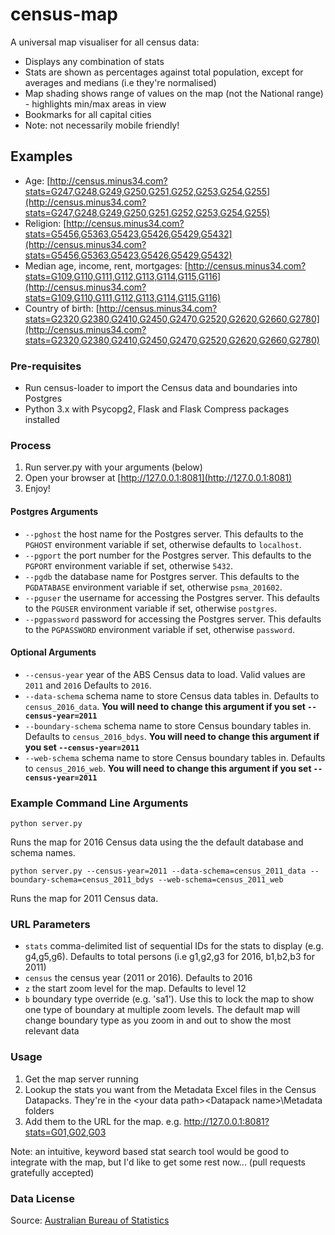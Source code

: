 # census-map
A universal map visualiser for all census data:
- Displays any combination of stats
- Stats are shown as percentages against total population, except for averages and medians (i.e they're normalised)
- Map shading shows range of values on the map (not the National range) - highlights min/max areas in view
- Bookmarks for all capital cities
- Note: not necessarily mobile friendly!

## Examples

* Age: [http://census.minus34.com?stats=G247,G248,G249,G250,G251,G252,G253,G254,G255](http://census.minus34.com?stats=G247,G248,G249,G250,G251,G252,G253,G254,G255)
* Religion: [http://census.minus34.com?stats=G5456,G5363,G5423,G5426,G5429,G5432](http://census.minus34.com?stats=G5456,G5363,G5423,G5426,G5429,G5432)
* Median age, income, rent, mortgages: [http://census.minus34.com?stats=G109,G110,G111,G112,G113,G114,G115,G116](http://census.minus34.com?stats=G109,G110,G111,G112,G113,G114,G115,G116)
* Country of birth: [http://census.minus34.com?stats=G2320,G2380,G2410,G2450,G2470,G2520,G2620,G2660,G2780](http://census.minus34.com?stats=G2320,G2380,G2410,G2450,G2470,G2520,G2620,G2660,G2780)

### Pre-requisites
- Run census-loader to import the Census data and boundaries into Postgres
- Python 3.x with Psycopg2, Flask and Flask Compress packages installed

### Process
1. Run server.py with your arguments (below)
2. Open your browser at [http://127.0.0.1:8081](http://127.0.0.1:8081)
3. Enjoy!

#### Postgres Arguments
* `--pghost` the host name for the Postgres server. This defaults to the `PGHOST` environment variable if set, otherwise defaults to `localhost`.
* `--pgport` the port number for the Postgres server. This defaults to the `PGPORT` environment variable if set, otherwise `5432`.
* `--pgdb` the database name for Postgres server. This defaults to the `PGDATABASE` environment variable if set, otherwise `psma_201602`.
* `--pguser` the username for accessing the Postgres server. This defaults to the `PGUSER` environment variable if set, otherwise `postgres`.
* `--pgpassword` password for accessing the Postgres server. This defaults to the `PGPASSWORD` environment variable if set, otherwise `password`.

#### Optional Arguments
* `--census-year` year of the ABS Census data to load. Valid values are `2011` and `2016` Defaults to `2016`.
* `--data-schema` schema name to store Census data tables in. Defaults to `census_2016_data`. **You will need to change this argument if you set `--census-year=2011`**
* `--boundary-schema` schema name to store Census boundary tables in. Defaults to `census_2016_bdys`. **You will need to change this argument if you set `--census-year=2011`**
* `--web-schema` schema name to store Census boundary tables in. Defaults to `census_2016_web`. **You will need to change this argument if you set `--census-year=2011`**

### Example Command Line Arguments
`python server.py`

Runs the map for 2016 Census data using the the default database and schema names.

`python server.py --census-year=2011 --data-schema=census_2011_data --boundary-schema=census_2011_bdys --web-schema=census_2011_web`

Runs the map for 2011 Census data.

### URL Parameters

* `stats` comma-delimited list of sequential IDs for the stats to display (e.g. g4,g5,g6). Defaults to total persons (i.e g1,g2,g3 for 2016, b1,b2,b3 for 2011)
* `census` the census year (2011 or 2016). Defaults to 2016
* `z` the start zoom level for the map. Defaults to level 12
* `b` boundary type override (e.g. 'sa1'). Use this to lock the map to show one type of boundary at multiple zoom levels. The default map will change boundary type as you zoom in and out to show the most relevant data

### Usage

1. Get the map server running
2. Lookup the stats you want from the Metadata Excel files in the Census Datapacks. They're in the \<your data path>\<Datapack name>\Metadata folders
3. Add them to the URL for the map. e.g. http://127.0.0.1:8081?stats=G01,G02,G03

Note: an intuitive, keyword based stat search tool would be good to integrate with the map, but I'd like to get some rest now... (pull requests gratefully accepted)

### Data License

Source: [Australian Bureau of Statistics](http://www.abs.gov.au/websitedbs/d3310114.nsf/Home/Attributing+ABS+Material)
